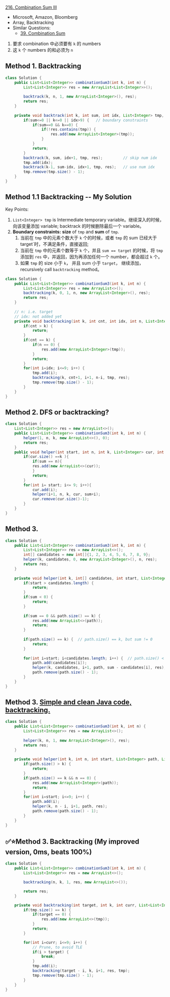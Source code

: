 [216. Combination Sum III](https://leetcode.com/problems/combination-sum-iii/)

* Microsoft, Amazon, Bloomberg
* Array, Backtracking
* Similar Questions:
    * [39. Combination Sum](https://leetcode.com/problems/combination-sum/)
    

1. 要求 combination 中必须要有 `k` 的 numbers
2. 这 `k` 个 numbers 的和必须为 `n`
    
## Method 1. Backtracking
```java
class Solution {
    public List<List<Integer>> combinationSum3(int k, int n) {
        List<List<Integer>> res = new ArrayList<List<Integer>>();
        
        backtrack(k, n, 1, new ArrayList<Integer>(), res);
        return res;
    }
    
    private void backtrack(int k, int sum, int idx, List<Integer> tmp, List<List<Integer>> res) {
        if(sum<=0 || k<=0 || idx>9) {   // boundary constraints
            if(sum==0 && k==0) {
                if(!res.contains(tmp)) {
                    res.add(new ArrayList<Integer>(tmp));
                }
            }
            return;
        }
        backtrack(k, sum, idx+1, tmp, res);         // skip num idx
        tmp.add(idx);
        backtrack(k-1, sum-idx, idx+1, tmp, res);   // use num idx
        tmp.remove(tmp.size() - 1);
    }
}
```


## Method 1.1 Backtracking -- My Solution
Key Points:
1. `List<Integer> tmp` is Intermediate temporary variable。继续深入的时候，向该变量添加 variable; backtrack 的时候删除最后一个 variable。
2. **Boundary constraints:** **size** of `tmp` and **sum** of `tmp`.
    1. 当前在 `tmp` 中的元素个数大于 `k` 个的时候，或者 `tmp` 的 sum 已经大于 target`时，不满足条件，直接返回;
    2. 当前在 `tmp` 中的元素个数等于 `k` 个，并且 `sum == target` 的时候，将 `tmp` 添加到 `res` 中，并返回，因为再添加任何一个 number，都会超过 `k` 个。
    3. 如果 `tmp` 的 size 小于 `k`， 并且 sum 小于 `target`， 继续添加，recursively call `backtracking` method。
```java
class Solution {
    public List<List<Integer>> combinationSum3(int k, int n) {
        List<List<Integer>> res = new ArrayList<>();
        backtracking(k, 0, 1, n, new ArrayList<Integer>(), res);
        return res;
    }
    
    // n: i.e. target
    // idx: not added yet
    private void backtracking(int k, int cnt, int idx, int n, List<Integer> tmp, List<List<Integer>> res) {
        if(cnt > k) {
            return;
        }
        if(cnt == k) {
            if(n == 0) {
                res.add(new ArrayList<Integer>(tmp));
            }
            return;
        }
        for(int i=idx; i<=9; i++) {
            tmp.add(i);
            backtracking(k, cnt+1, i+1, n-i, tmp, res);
            tmp.remove(tmp.size() - 1);
        }
    }
}
```


## Method 2. DFS or backtracking?
```java
class Solution {
    List<List<Integer>> res = new ArrayList<>();
    public List<List<Integer>> combinationSum3(int k, int n) {
        helper(1, n, k, new ArrayList<>(), 0);
        return res;
    }
    public void helper(int start, int n, int k, List<Integer> cur, int sum){
        if(cur.size() ==k ){
            if(sum == n){
            res.add(new ArrayList<>(cur));
            }
            return;
        }
        for(int i= start; i<= 9; i++){
            cur.add(i);
            helper(i+1, n, k, cur, sum+i);
            cur.remove(cur.size()-1);
        }
    }
}
```


## Method 3. 
```java
class Solution {
    public List<List<Integer>> combinationSum3(int k, int n) {
        List<List<Integer>> res = new ArrayList<>();
        int[] candidates = new int[]{1, 2, 3, 4, 5, 6, 7, 8, 9};
        helper(k, candidates, 0, new ArrayList<Integer>(), n, res);
        return res;
    }
    
    private void helper(int k, int[] candidates, int start, List<Integer> path, int sum, List<List<Integer>> res) {
        if(start > candidates.length) {
            return;
        }
        if(sum < 0) {
            return;
        }
        
        if(sum == 0 && path.size() == k) {
            res.add(new ArrayList<>(path));
            return;
        }
        
        if(path.size() == k) {  // path.size() == k, but sum != 0
            return;
        }
        
        for(int i=start; i<candidates.length; i++) {  // path.size() < k and sum > 0, we can still add some number
            path.add(candidates[i]);
            helper(k, candidates, i+1, path, sum - candidates[i], res);
            path.remove(path.size() - 1);
        }
    }
}
```


## Method 3. [Simple and clean Java code, backtracking.](https://leetcode.com/problems/combination-sum-iii/discuss/60614/Simple-and-clean-Java-code-backtracking.)
```java
class Solution {
    public List<List<Integer>> combinationSum3(int k, int n) {
        List<List<Integer>> res = new ArrayList<>();
        
        helper(k, n, 1, new ArrayList<Integer>(), res);
        return res;
    }
    
    private void helper(int k, int n, int start, List<Integer> path, List<List<Integer>> res) {
        if(path.size() > k) {
            return;
        }
        if(path.size() == k && n == 0) {
            res.add(new ArrayList<Integer>(path));
            return;
        }
        for(int i=start; i<=9; i++) {
            path.add(i);
            helper(k, n - i, i+1, path, res);
            path.remove(path.size() - 1);
        }
    }
}
```

## ✅⭐Method 3. Backtracking (My improved version, 0ms, beats 100%)
```java
class Solution {
    public List<List<Integer>> combinationSum3(int k, int n) {
        List<List<Integer>> res = new ArrayList<>();

        backtracking(n, k, 1, res, new ArrayList<>());

        return res;
    }

    private void backtracking(int target, int k, int curr, List<List<Integer>> res, List<Integer> tmp) {
        if(tmp.size() == k) {
            if(target == 0) {
                res.add(new ArrayList<>(tmp));
            }
            return;
        }

        for(int i=curr; i<=9; i++) {
            // Prune, to avoid TLE
            if(i > target) {
                break;
            }
            tmp.add(i);
            backtracking(target - i, k, i+1, res, tmp);
            tmp.remove(tmp.size() - 1);
        }
    }
}
```
